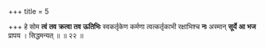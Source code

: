 +++
title = 5

+++
हे सोम **त्वं** **तव** **क्रत्वा** **तव** **ऊतिभिः** स्वकर्तृकेण कर्मणा त्वत्कर्तृकाभी रक्षाभिश्च **नः** अस्मान् **सूर्ये** **आ** **भज** प्रापय । सिद्धमन्यत् ॥ ॥ २२ ॥